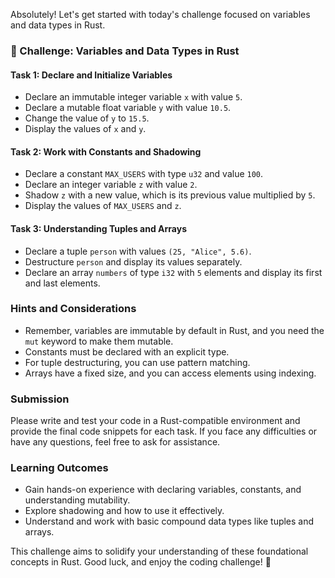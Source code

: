 Absolutely! Let's get started with today's challenge focused on variables and data types in Rust.

### 🎯 Challenge: Variables and Data Types in Rust

#### **Task 1: Declare and Initialize Variables**
- Declare an immutable integer variable `x` with value `5`.
- Declare a mutable float variable `y` with value `10.5`.
- Change the value of `y` to `15.5`.
- Display the values of `x` and `y`.

#### **Task 2: Work with Constants and Shadowing**
- Declare a constant `MAX_USERS` with type `u32` and value `100`.
- Declare an integer variable `z` with value `2`.
- Shadow `z` with a new value, which is its previous value multiplied by `5`.
- Display the values of `MAX_USERS` and `z`.

#### **Task 3: Understanding Tuples and Arrays**
- Declare a tuple `person` with values `(25, "Alice", 5.6)`.
- Destructure `person` and display its values separately.
- Declare an array `numbers` of type `i32` with `5` elements and display its first and last elements.

### **Hints and Considerations**
- Remember, variables are immutable by default in Rust, and you need the `mut` keyword to make them mutable.
- Constants must be declared with an explicit type.
- For tuple destructuring, you can use pattern matching.
- Arrays have a fixed size, and you can access elements using indexing.

### **Submission**
Please write and test your code in a Rust-compatible environment and provide the final code snippets for each task. If you face any difficulties or have any questions, feel free to ask for assistance.

### **Learning Outcomes**
- Gain hands-on experience with declaring variables, constants, and understanding mutability.
- Explore shadowing and how to use it effectively.
- Understand and work with basic compound data types like tuples and arrays.

This challenge aims to solidify your understanding of these foundational concepts in Rust. Good luck, and enjoy the coding challenge! 🚀